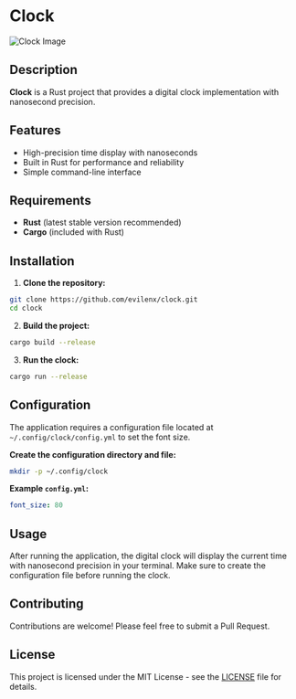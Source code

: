 # Clock
![Clock Image](assets/clock.gif)

## Description
  **Clock** is a Rust project that provides a digital clock implementation with nanosecond precision.

## Features
  - High-precision time display with nanoseconds
  - Built in Rust for performance and reliability
  - Simple command-line interface

## Requirements
  - **Rust** (latest stable version recommended)
- **Cargo** (included with Rust)

## Installation

  1. **Clone the repository:**
  ```bash
  git clone https://github.com/evilenx/clock.git
  cd clock
  ```

  2. **Build the project:**
  ```bash
  cargo build --release
  ```

  3. **Run the clock:**
  ```bash
  cargo run --release
  ```

## Configuration
  The application requires a configuration file located at `~/.config/clock/config.yml` to set the font size.

  **Create the configuration directory and file:**
  ```bash
  mkdir -p ~/.config/clock
  ```

  **Example `config.yml`:**
  ```yaml
  font_size: 80
  ```

## Usage
  After running the application, the digital clock will display the current time with nanosecond precision in your terminal. Make sure to create the configuration file before running the clock.

## Contributing
  Contributions are welcome! Please feel free to submit a Pull Request.

## License
  This project is licensed under the MIT License - see the [LICENSE](LICENSE) file for details.
